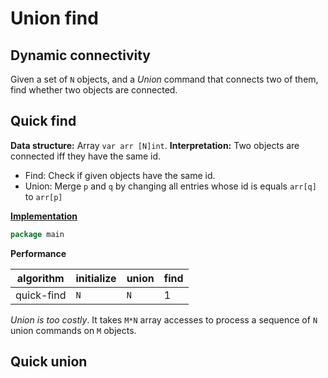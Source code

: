 # Union find

## Dynamic connectivity

Given a set of `N` objects, and a *Union* command that connects two of them, find whether two objects are connected.

## Quick find

**Data structure:** Array `var arr [N]int`.
**Interpretation:** Two objects are connected iff they have the same id.

- Find: Check if given objects have the same id.
- Union: Merge `p` and `q` by changing all entries whose id is equals `arr[q]`  to `arr[p]`

[**Implementation**](./quick_find.md)

```go
package main
```

**Performance**

algorithm  | initialize | union | find
---------- | ---------- | ----- | ----
quick-find | `N `       | `N`   | 1

*Union is too costly*. It takes `M*N` array accesses to process a sequence of `N` union commands on `M` objects.

## Quick union